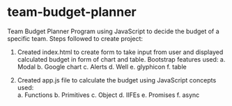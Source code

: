 # team-budget-planner
Team Budget Planner
Program using JavaScript to decide the budget of a specific team.
Steps followed to create project:

1.	Created index.html to create form to take input from user and displayed calculated budget in form of chart and table.
Bootstrap features used:
a.	Modal
b.	Google chart
c.	Alerts
d.	Well
e.	glyphicon
f.	table

2.  Created app.js file to calculate the budget using JavaScript concepts used:    
a. Functions
b. Primitives
c. Object
d. IIFEs
e. Promises
f.  async
   



